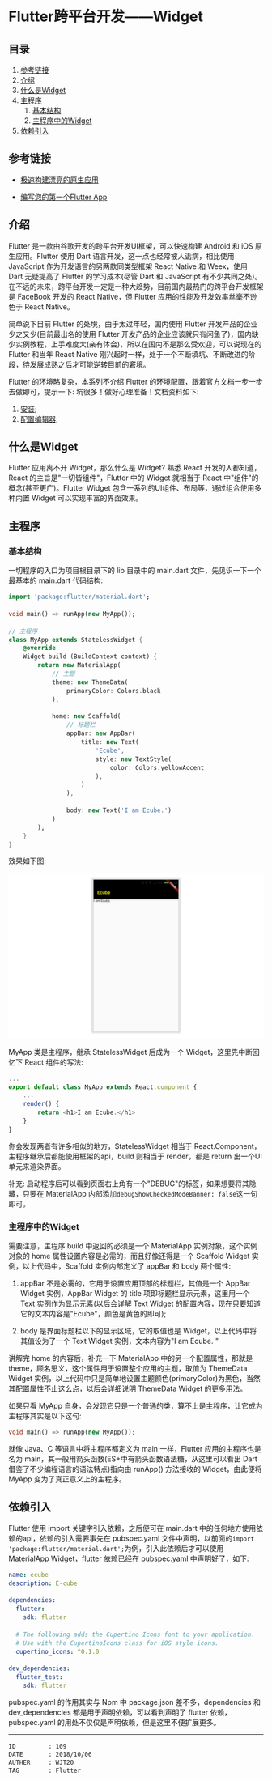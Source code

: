 
# Flutter跨平台开发——Widget #

## 目录 ##

1. [参考链接](#href1)
2. [介绍](#href2)
3. [什么是Widget](#href3)
4. [主程序](#href4)
    1. [基本结构](#href4-1)
    2. [主程序中的Widget](#href4-2)
5. [依赖引入](#href5)

## <a name="href1">参考链接</a> ##

- [极速构建漂亮的原生应用](https://flutterchina.club/)

- [编写您的第一个Flutter App](https://flutterchina.club/get-started/codelab/)

## <a name="href2">介绍</a> ##

Flutter 是一款由谷歌开发的跨平台开发UI框架，可以快速构建 Android 和 iOS 原生应用。Flutter 使用 Dart 语言开发，这一点也经常被人诟病，相比使用 JavaScript 作为开发语言的另两款同类型框架 React Native 和 Weex，使用 Dart 无疑提高了 Flutter 的学习成本(尽管 Dart 和 JavaScript 有不少共同之处)。在不远的未来，跨平台开发一定是一种大趋势，目前国内最热门的跨平台开发框架是 FaceBook 开发的 React Native，但 Flutter 应用的性能及开发效率丝毫不逊色于 React Native。

简单说下目前 Flutter 的处境，由于太过年轻，国内使用 Flutter 开发产品的企业少之又少(目前最出名的使用 Flutter 开发产品的企业应该就只有闲鱼了)，国内缺少实例教程，上手难度大(亲有体会)，所以在国内不是那么受欢迎，可以说现在的 Flutter 和当年 React Native 刚兴起时一样，处于一个不断填坑、不断改进的阶段，待发展成熟之后才可能逆转目前的窘境。

Flutter 的环境略复杂，本系列不介绍 Flutter 的环境配置，跟着官方文档一步一步去做即可，提示一下: 坑很多！做好心理准备！文档资料如下:

1. [安装](https://flutterchina.club/get-started/install/);
2. [配置编辑器](https://flutterchina.club/get-started/editor/);

## <a name="href3">什么是Widget</a> ##

Flutter 应用离不开 Widget，那么什么是 Widget? 熟悉 React 开发的人都知道，React 的主旨是"一切皆组件"，Flutter 中的 Widget 就相当于 React 中"组件"的概念(甚至更广)。Flutter Widget 包含一系列的UI组件、布局等，通过组合使用多种内置 Widget 可以实现丰富的界面效果。

## <a name="href4">主程序</a> ##

### <a name="href4-1">基本结构</a> ###

一切程序的入口为项目根目录下的 lib 目录中的 main.dart 文件，先见识一下一个最基本的 main.dart 代码结构:

```dart
import 'package:flutter/material.dart';

void main() => runApp(new MyApp());

// 主程序
class MyApp extends StatelessWidget {
    @override
    Widget build (BuildContext context) {
        return new MaterialApp(
            // 主题
            theme: new ThemeData(
                primaryColor: Colors.black
            ),

            home: new Scaffold(
                // 标题栏
                appBar: new AppBar(
                    title: new Text(
                        'Ecube',
                        style: new TextStyle(
                            color: Colors.yellowAccent
                        ),
                    )
                ),

                body: new Text('I am Ecube.')
            )
        );
    }
}
```

效果如下图:

![image](https://raw.githubusercontent.com/WebUnion-core/anthill/master/WJT20/images/w94.png)

MyApp 类是主程序，继承 StatelessWidget 后成为一个 Widget，这里先中断回忆下 React 组件的写法:

```js
...
export default class MyApp extends React.component {
    ...
    render() {
        return <h1>I am Ecube.</h1>
    }
}
```

你会发现两者有许多相似的地方，StatelessWidget 相当于 React.Component，主程序继承后都能使用框架的api，build 则相当于 render，都是 return 出一个UI单元来渲染界面。

补充: 启动程序后可以看到页面右上角有一个"DEBUG"的标签，如果想要将其隐藏，只要在 MaterialApp 内部添加`debugShowCheckedModeBanner: false`这一句即可。

### <a name="href4-2">主程序中的Widget</a> ###

需要注意，主程序 build 中返回的必须是一个 MaterialApp 实例对象，这个实例对象的 home 属性设置内容是必需的，而且好像还得是一个 Scaffold Widget 实例，以上代码中，Scaffold 实例内部定义了 appBar 和 body 两个属性:

1. appBar 不是必需的，它用于设置应用顶部的标题栏，其值是一个 AppBar Widget 实例，AppBar Widget 的 title 项即标题栏显示元素，这里用一个 Text 实例作为显示元素(以后会详解 Text Widget 的配置内容，现在只要知道它的文本内容是"Ecube"，颜色是黄色的即可);

2. body 是界面标题栏以下的显示区域，它的取值也是 Widget，以上代码中将其值设为了一个 Text Widget 实例，文本内容为"I am Ecube. "

讲解完 home 的内容后，补充一下 MaterialApp 中的另一个配置属性，那就是 theme，顾名思义，这个属性用于设置整个应用的主题，取值为 ThemeData Widget 实例，以上代码中只是简单地设置主题颜色(primaryColor)为黑色，当然其配置属性不止这么点，以后会详细说明 ThemeData Widget 的更多用法。

如果只看 MyApp 自身，会发现它只是一个普通的类，算不上是主程序，让它成为主程序其实是以下这句:

```dart
void main() => runApp(new MyApp());
```

就像 Java、C 等语言中将主程序都定义为 main 一样，Flutter 应用的主程序也是名为 main，其一般用箭头函数(ES+中有箭头函数语法糖，从这里可以看出 Dart 借鉴了不少编程语言的语法特点)指向由 runApp() 方法接收的 Widget，由此便将 MyApp 变为了真正意义上的主程序。

## <a name="href5">依赖引入</a> ##

Flutter 使用 import 关键字引入依赖，之后便可在 main.dart 中的任何地方使用依赖的api，依赖的引入需要事先在 pubspec.yaml 文件中声明，以前面的`import 'package:flutter/material.dart';`为例，引入此依赖后才可以使用 MaterialApp Widget，flutter 依赖已经在 pubspec.yaml 中声明好了，如下:

```yaml
name: ecube
description: E-cube

dependencies:
  flutter:
    sdk: flutter

  # The following adds the Cupertino Icons font to your application.
  # Use with the CupertinoIcons class for iOS style icons.
  cupertino_icons: ^0.1.0

dev_dependencies:
  flutter_test:
    sdk: flutter

```

pubspec.yaml 的作用其实与 Npm 中 package.json 差不多，dependencies 和 dev_dependencies 都是用于声明依赖，可以看到声明了 flutter 依赖，pubspec.yaml 的用处不仅仅是声明依赖，但是这里不便扩展更多。

---

```
ID         : 109
DATE       : 2018/10/06
AUTHER     : WJT20
TAG        : Flutter
```
